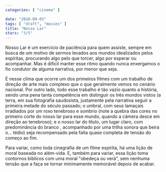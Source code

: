 ```yaml
---
categories: [ "cinema" ]

date: "2010-09-03"
tags: [ "draft", "movies" ]
title: "Nosso Lar"
stars: "3/5"
---
```

Nosso Lar é um exercício de paciência para quem assiste, sempre em busca de um motivo de sermos levados aos mundos idealizados pelos espíritas, procurando algo pelo que torcer, algo por esperar ou acompanhar. Mas é difícil manter esse ritmo quando nunca enxergamos o fio condutor de alguma narrativa, por menor que seja.

É nesse clima que ocorre um dos primeiros filmes com um trabalho de direção de arte mais complexo que o que geralmente vemos no cenário nacional. Por outro lado, todo esse trabalho é tão vazio quanto a história, sendo uma pena tanta competência em distinguir os três mundos vistos (a terra, em sua fotografia saudosista, justamente pela narrativa seguir a primeira metade do século passado; o umbral, com seus lamaçais irradiados por um roxo tenebroso e sombrio (note a quebra das cores no primeiro corte do nosso lar para esse mundo, quando a câmera desce em direção ao tenebroso); e o nosso lar do título, um lugar claro, com predominância do branco , acompanhado por uma trilha sonora que beira o... tédio) seja recompensado pela falta quase completa de tensão do começo ao fim.

Para variar, como toda cinegrafia de um filme espírita, há uma lição de moral baseada no além-vida. E, também para variar, essa lição toma contornos bíblicos com uma moral "obedeça ou verá", sem nenhuma tensão que a faça se tornar minimamente memorável depois de acabar.
